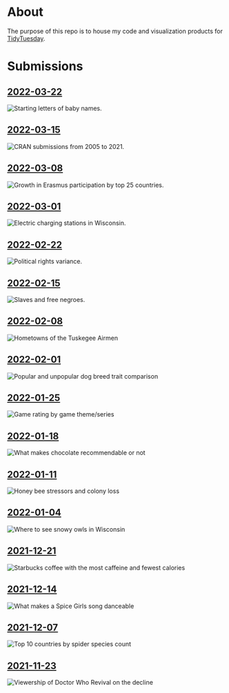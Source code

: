 About
================

The purpose of this repo is to house my code and visualization products
for [TidyTuesday](https://github.com/rfordatascience/tidytuesday).

Submissions
================
## [2022-03-22](2022/2022-03-22/final_plot.R)

![Starting letters of baby names.](2022/2022-03-22/final_plot.png)

## [2022-03-15](2022/2022-03-15/final_plot.R)

![CRAN submissions from 2005 to 2021.](2022/2022-03-15/final_plot.png)

## [2022-03-08](2022/2022-03-08/final_plot.R)

![Growth in Erasmus participation by top 25 countries.](2022/2022-03-08/final_plot.png)

## [2022-03-01](2022/2022-03-01/final_plot.R)

![Electric charging stations in Wisconsin.](2022/2022-03-01/final_plot.png)

## [2022-02-22](2022/2022-02-22/final_plot.R)

![Political rights variance.](2022/2022-02-22/final_plot.png)

## [2022-02-15](2022/2022-02-15/final_plot.R)

![Slaves and free negroes.](2022/2022-02-15/final_plot.png)


## [2022-02-08](2022/2022-02-08/final_plot.R)

![Hometowns of the Tuskegee Airmen](2022/2022-02-08/final_plot.png)

## [2022-02-01](2022/2022-02-01/final_plot.R)

![Popular and unpopular dog breed trait comparison](2022/2022-02-01/final_plot.png)

## [2022-01-25](2022/2022-01-25/final_plot.R)

![Game rating by game theme/series](2022/2022-01-25/final_plot.png)

## [2022-01-18](2022/2022-01-18/final_plot.R)

![What makes chocolate recommendable or not](2022/2022-01-18/final_plot.png)

## [2022-01-11](2022/2022-01-11/final_plot.R)

![Honey bee stressors and colony loss](2022/2022-01-11/final_plot.png)


## [2022-01-04](2022/2022-01-04/final_plot.R)

![Where to see snowy owls in Wisconsin](2022/2022-01-04/final_plot.png)

## [2021-12-21](2021/2021-12-21/final_plot.R)

![Starbucks coffee with the most caffeine and fewest calories](2021/2021-12-21/final_plot.jpeg)

## [2021-12-14](2021/2021-12-14/final_plot.R)

![What makes a Spice Girls song danceable](2021/2021-12-14/final_plot.jpeg)

## [2021-12-07](2021/2021-12-07/final_plot.R)

![Top 10 countries by spider species count](2021/2021-12-07/final_plot.jpeg)

## [2021-11-23](2021/2021-11-23/final_plot.R)

![Viewership of Doctor Who Revival on the decline](2021/2021-11-23/final_plot.jpeg)
